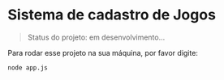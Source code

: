 # Sistema de cadastro de Jogos

>Status do projeto: em desenvolvimento...

Para rodar esse projeto na sua máquina, por favor digite:

```
node app.js
```
